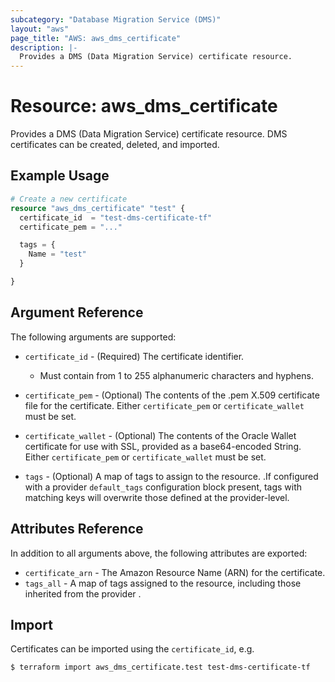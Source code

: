 ```yaml
---
subcategory: "Database Migration Service (DMS)"
layout: "aws"
page_title: "AWS: aws_dms_certificate"
description: |-
  Provides a DMS (Data Migration Service) certificate resource.
---
```


# Resource: aws_dms_certificate

Provides a DMS (Data Migration Service) certificate resource. DMS certificates can be created, deleted, and imported.

## Example Usage

```terraform
# Create a new certificate
resource "aws_dms_certificate" "test" {
  certificate_id  = "test-dms-certificate-tf"
  certificate_pem = "..."

  tags = {
    Name = "test"
  }

}
```

## Argument Reference

The following arguments are supported:

* `certificate_id` - (Required) The certificate identifier.

    - Must contain from 1 to 255 alphanumeric characters and hyphens.

* `certificate_pem` - (Optional) The contents of the .pem X.509 certificate file for the certificate. Either `certificate_pem` or `certificate_wallet` must be set.
* `certificate_wallet` - (Optional) The contents of the Oracle Wallet certificate for use with SSL, provided as a base64-encoded String. Either `certificate_pem` or `certificate_wallet` must be set.
* `tags` - (Optional) A map of tags to assign to the resource. .If configured with a provider `default_tags` configuration block present, tags with matching keys will overwrite those defined at the provider-level.

## Attributes Reference

In addition to all arguments above, the following attributes are exported:

* `certificate_arn` - The Amazon Resource Name (ARN) for the certificate.
* `tags_all` - A map of tags assigned to the resource, including those inherited from the provider .

## Import

Certificates can be imported using the `certificate_id`, e.g.

```
$ terraform import aws_dms_certificate.test test-dms-certificate-tf
```
